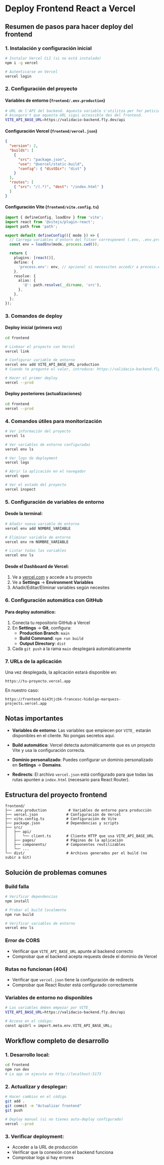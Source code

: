 # Deploy Frontend React a Vercel

## Resumen de pasos para hacer deploy del frontend

### 1. Instalación y configuración inicial
```bash
# Instalar Vercel CLI (si no está instalado)
npm i -g vercel

# Autenticarse en Vercel
vercel login
```

### 2. Configuración del proyecto

#### Variables de entorno (`frontend/.env.production`)
```bash
# URL de l'API del backend. Aquesta variable s'utilitza per fer peticions al servidor backend.
# Assegura't que aquesta URL sigui accessible des del frontend.
VITE_API_BASE_URL=https://validacio-backend.fly.dev/api
```

#### Configuración Vercel (`frontend/vercel.json`)
```json
{
  "version": 2,
  "builds": [
    {
      "src": "package.json",
      "use": "@vercel/static-build",
      "config": { "distDir": "dist" }
    }
  ],
  "routes": [
    { "src": "/(.*)", "dest": "/index.html" }
  ]
}
```

#### Configuración Vite (`frontend/vite.config.ts`)
```typescript
import { defineConfig, loadEnv } from 'vite';
import react from '@vitejs/plugin-react';
import path from 'path';

export default defineConfig(({ mode }) => {
  // Carrega variables d'entorn del fitxer corresponent (.env, .env.production, etc.)
  const env = loadEnv(mode, process.cwd());

  return {
    plugins: [react()],
    define: {
      'process.env': env, // opcional si necessites accedir a process.env.*
    },
    resolve: {
      alias: {
        '@': path.resolve(__dirname, 'src'),
      },
    },
  };
});
```

### 3. Comandos de deploy

#### Deploy inicial (primera vez)
```bash
cd frontend

# Linkear el proyecto con Vercel
vercel link

# Configurar variable de entorno
vercel env add VITE_API_BASE_URL production
# Cuando te pregunte el valor, introduce: https://validacio-backend.fly.dev/api

# Hacer el primer deploy
vercel --prod
```

#### Deploy posteriores (actualizaciones)
```bash
cd frontend
vercel --prod
```

### 4. Comandos útiles para monitorización

```bash
# Ver información del proyecto
vercel ls

# Ver variables de entorno configuradas
vercel env ls

# Ver logs de deployment
vercel logs

# Abrir la aplicación en el navegador
vercel open

# Ver el estado del proyecto
vercel inspect
```

### 5. Configuración de variables de entorno

#### Desde la terminal:
```bash
# Añadir nueva variable de entorno
vercel env add NOMBRE_VARIABLE

# Eliminar variable de entorno
vercel env rm NOMBRE_VARIABLE

# Listar todas las variables
vercel env ls
```

#### Desde el Dashboard de Vercel:
1. Ve a [vercel.com](https://vercel.com) y accede a tu proyecto
2. Ve a **Settings** → **Environment Variables**
3. Añadir/Editar/Eliminar variables según necesites

### 6. Configuración automática con GitHub

#### Para deploy automático:
1. Conecta tu repositorio GitHub a Vercel
2. En **Settings** → **Git**, configura:
   - **Production Branch**: `main`
   - **Build Command**: `npm run build`
   - **Output Directory**: `dist`
3. Cada `git push` a la rama `main` desplegará automáticamente

### 7. URLs de la aplicación

Una vez desplegada, la aplicación estará disponible en:
```
https://tu-proyecto.vercel.app
```

En nuestro caso:
```
https://frontend-bi43tjcbk-francesc-hidalgo-marquezs-projects.vercel.app
```

## Notas importantes

- **Variables de entorno**: Las variables que empiecen por `VITE_` estarán disponibles en el cliente. No pongas secretos aquí.

- **Build automático**: Vercel detecta automáticamente que es un proyecto Vite y usa la configuración correcta.

- **Dominio personalizado**: Puedes configurar un dominio personalizado en **Settings** → **Domains**.

- **Redirects**: El archivo `vercel.json` está configurado para que todas las rutas apunten a `index.html` (necesario para React Router).

## Estructura del proyecto frontend

```
frontend/
├── .env.production          # Variables de entorno para producción
├── vercel.json             # Configuración de Vercel
├── vite.config.ts          # Configuración de Vite
├── package.json            # Dependencias y scripts
├── src/
│   ├── api/
│   │   └── client.ts       # Cliente HTTP que usa VITE_API_BASE_URL
│   ├── pages/              # Páginas de la aplicación
│   ├── components/         # Componentes reutilizables
│   └── ...
└── dist/                   # Archivos generados por el build (no subir a Git)
```

## Solución de problemas comunes

### Build falla
```bash
# Verificar dependencias
npm install

# Probar el build localmente
npm run build

# Verificar variables de entorno
vercel env ls
```

### Error de CORS
- Verificar que `VITE_API_BASE_URL` apunte al backend correcto
- Comprobar que el backend acepta requests desde el dominio de Vercel

### Rutas no funcionan (404)
- Verificar que `vercel.json` tiene la configuración de redirects
- Comprobar que React Router está configurado correctamente

### Variables de entorno no disponibles
```bash
# Las variables deben empezar por VITE_
VITE_API_BASE_URL=https://validacio-backend.fly.dev/api

# Acceso en el código:
const apiUrl = import.meta.env.VITE_API_BASE_URL;
```

## Workflow completo de desarrollo

### 1. Desarrollo local:
```bash
cd frontend
npm run dev
# La app se ejecuta en http://localhost:5173
```

### 2. Actualizar y desplegar:
```bash
# Hacer cambios en el código
git add .
git commit -m "Actualizar frontend"
git push

# Deploy manual (si no tienes auto-deploy configurado)
vercel --prod
```

### 3. Verificar deployment:
- Acceder a la URL de producción
- Verificar que la conexión con el backend funciona
- Comprobar logs si hay errores